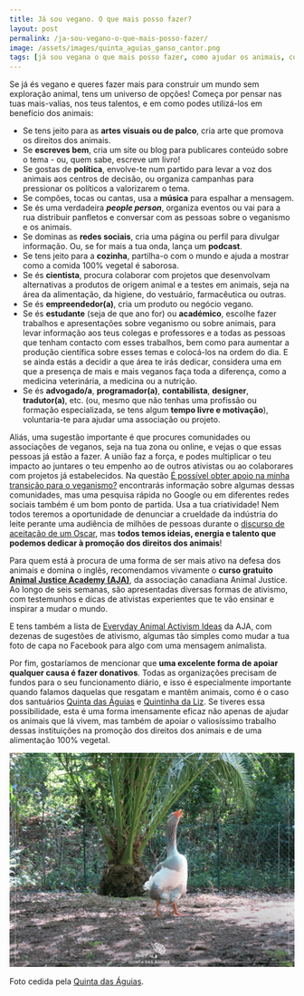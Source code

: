 ```yaml
---
title: Já sou vegano. O que mais posso fazer?
layout: post
permalink: /ja-sou-vegano-o-que-mais-posso-fazer/
image: /assets/images/quinta_aguias_ganso_cantor.png
tags: [já sou vegana o que mais posso fazer, como ajudar os animais, como contribuir para um mundo melhor, como combater a exploração animal, como lutar pelos animais, já sou vegano o que fazer, já sou vegana o que fazer, já sou vegano como ajudar mais, já sou vegana como ajudar mais, ativismo vegano, ativismo pelos animais, defender os animais, ajudar os animais, criar um mundo vegano, contribuir para um mundo vegano, apoiar o veganismo, fazer crescer o veganismo, promover o veganismo, promoção do veganismo]
---
```

Se já és vegano e queres fazer mais para construir um mundo sem exploração animal, tens um universo de opções! Começa por pensar nas tuas mais-valias, nos teus talentos, e em como podes utilizá-los em benefício dos animais:

* Se tens jeito para as **artes visuais ou de palco**, cria arte que promova os direitos dos animais.
* Se **escreves bem**, cria um site ou blog para publicares conteúdo sobre o tema - ou, quem sabe, escreve um livro!
* Se gostas de **política**, envolve-te num partido para levar a voz dos animais aos centros de decisão, ou organiza campanhas para pressionar os políticos a valorizarem o tema.
* Se compões, tocas ou cantas, usa a **música** para espalhar a mensagem.
* Se és uma verdadeira **_people person_**, organiza eventos ou vai para a rua distribuir panfletos e conversar com as pessoas sobre o veganismo e os animais.
* Se dominas as **redes sociais**, cria uma página ou perfil para divulgar informação. Ou, se for mais a tua onda, lança um **podcast**.
* Se tens jeito para a **cozinha**, partilha-o com o mundo e ajuda a mostrar como a comida 100% vegetal é saborosa.
* Se és **cientista**, procura colaborar com projetos que desenvolvam alternativas a produtos de origem animal e a testes em animais, seja na área da alimentação, da higiene, do vestuário, farmacêutica ou outras.
* Se és **empreendedor(a)**, cria um produto ou negócio vegano.
* Se és **estudante** (seja de que ano for) ou **académico**, escolhe fazer trabalhos e apresentações sobre veganismo ou sobre animais, para levar informação aos teus colegas e professores e a todas as pessoas que tenham contacto com esses trabalhos, bem como para aumentar a produção científica sobre esses temas e colocá-los na ordem do dia. E se ainda estás a decidir a que área te irás dedicar, considera uma em que a presença de mais e mais veganos faça toda a diferença, como a medicina veterinária, a medicina ou a nutrição.
* Se és **advogado/a**, **programador(a)**, **contabilista**, **designer**, **tradutor(a)**, etc. (ou, mesmo que não tenhas uma profissão ou formação especializada, se tens algum **tempo livre e motivação**), voluntaria-te para ajudar uma associação ou projeto.

Aliás, uma sugestão importante é que procures comunidades ou associações de veganos, seja na tua zona ou online, e vejas o que essas pessoas já estão a fazer. A união faz a força, e podes multiplicar o teu impacto ao juntares o teu empenho ao de outros ativistas ou ao colaborares com projetos já estabelecidos. Na questão [É possível obter apoio na minha transição para o veganismo?](/e-possivel-obter-apoio-na-minha-transicao-para-o-veganismo/) encontrarás informação sobre algumas dessas comunidades, mas uma pesquisa rápida no Google ou em diferentes redes sociais também é um bom ponto de partida. Usa a tua criatividade! Nem todos teremos a oportunidade de denunciar a crueldade da indústria do leite perante uma audiência de milhões de pessoas durante o [discurso de aceitação de um Oscar](https://www.youtube.com/watch?v=zOfURiUTWIY&cc_load_policy=1&cc_lang_pref=pt), mas **todos temos ideias, energia e talento que podemos dedicar à promoção dos direitos dos animais**!

Para quem está à procura de uma forma de ser mais ativo na defesa dos animais e domina o inglês, recomendamos vivamente o **curso gratuito [Animal Justice Academy (AJA)](https://training.animaljusticeacademy.com/homepage)**, da associação canadiana Animal Justice. Ao longo de seis semanas, são apresentadas diversas formas de ativismo, com testemunhos e dicas de ativistas experientes que te vão ensinar e inspirar a mudar o mundo.

E tens também a lista de [Everyday Animal Activism Ideas](https://docs.google.com/document/d/1W_ON0AGsPDyR2IMIHy7iZ9ucLP_q-rbd8MNKmEuzgBc) da AJA, com dezenas de sugestões de ativismo, algumas tão simples como mudar a tua foto de capa no Facebook para algo com uma mensagem animalista.

Por fim, gostaríamos de mencionar que **uma excelente forma de apoiar qualquer causa é fazer donativos**. Todas as organizações precisam de fundos para o seu funcionamento diário, e isso é especialmente importante quando falamos daquelas que resgatam e mantêm animais, como é o caso dos santuários [Quinta das Águias](http://quintadasaguias.org) e [Quintinha da Liz](https://www.facebook.com/aquintinhadalizsantuarioanimal/). Se tiveres essa possibilidade, esta é uma forma imensamente eficaz não apenas de ajudar os animais que lá vivem, mas também de apoiar o valiosíssimo trabalho dessas instituições na promoção dos direitos dos animais e de uma alimentação 100% vegetal.

![[Foto de um ganso na Quinta das Águias]](/assets/images/quinta_aguias_ganso_cantor.png "Um ganso na Quinta das Águias")

<div class="img-caption">Foto cedida pela <a href="https://www.facebook.com/associacaoquintadasaguias/photos/2334927716599653">Quinta das Águias</a>.</div>

